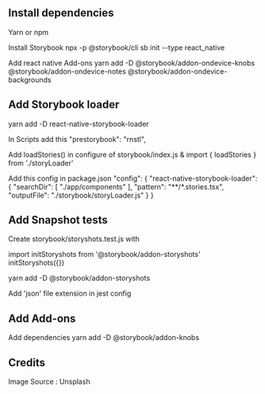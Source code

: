 Install dependencies
--
Yarn or npm

Install Storybook
npx -p @storybook/cli sb init --type react_native

Add react native Add-ons
yarn add -D @storybook/addon-ondevice-knobs @storybook/addon-ondevice-notes @storybook/addon-ondevice-backgrounds


Add Storybook loader
--
yarn add -D react-native-storybook-loader 

In Scripts add this "prestorybook": "rnstl",

Add  loadStories() in configure of storybook/index.js
& import { loadStories } from './storyLoader'

Add this config in package.json
"config": {
    "react-native-storybook-loader": {
      "searchDir": [
        "./app/components"
      ],
      "pattern": "**/*.stories.tsx",
      "outputFile": "./storybook/storyLoader.js"
    }
  }


Add Snapshot tests
--
Create storybook/storyshots.test.js
with

import initStoryshots from '@storybook/addon-storyshots'
initStoryshots({})

yarn add -D @storybook/addon-storyshots

Add 'json' file extension in jest config


Add Add-ons
--
Add dependencies
 yarn add -D @storybook/addon-knobs

Credits
--
 Image Source : Unsplash